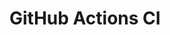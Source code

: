 # GitHub Actions CI
















































































































































































































































































































































































































































































































































































































































































































































































































































































































































































































































































































































































































































































































































































































































































































































































































































































































































































































































































































































































































































































































































































































































































































































































































































































































































































































































































































































































































































































































































































































































































































































































































































































































































































































































































































































































































































































